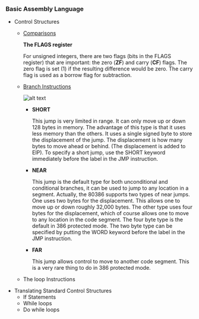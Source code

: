 ### Basic Assembly Language

- Control Structures
  - [Comparisons](cmp)

      **The FLAGS register**

      For unsigned integers, there are two flags (bits in the FLAGS register) that are important: the zero (**ZF**) and carry (**CF**) flags. The zero flag is set (1) if the resulting difference would be zero. The carry flag is used as a borrow flag for subtraction.

  - [Branch Instructions](jmp)

    ![alt text](https://i.imgur.com/Gn5OKMi.png?1 "Table from textbook")

    - **SHORT**

        This jump is very limited in range. It can only move up or down 128 bytes in memory. The advantage of this type is that it uses less memory than the others. It uses a single signed byte to store the displacement of the jump. The displacement is how many bytes to move ahead or behind. (The displacement is added to EIP). To specify a short jump, use the SHORT keyword immediately before the label in the JMP instruction.
    - **NEAR**

        This jump is the default type for both unconditional and conditional branches, it can be used to jump to any location in a segment.  Actually, the 80386 supports two types of near jumps. One uses two bytes for the displacement. This allows one to move up or down roughly 32,000 bytes. The other type uses four bytes for the displacement, which of course allows one to move to any location in the code segment. The four byte type is the default in 386 protected mode. The two byte type can be specified by putting the WORD keyword before the label in the JMP instruction.
    - **FAR**

        This jump allows control to move to another code segment. This is a very rare thing to do in 386 protected mode.

  - The loop Instructions
- Translating Standard Control Structures
  - If Statements
  - While loops
  - Do while loops

